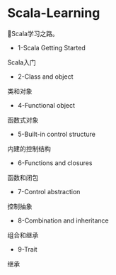 # Scala-Learning
🐙Scala学习之路。

+ 1-Scala Getting Started

Scala入门

+ 2-Class and object

类和对象

+ 4-Functional object

函数式对象

+ 5-Built-in control structure

内建的控制结构

+ 6-Functions and closures

函数和闭包

+ 7-Control abstraction

控制抽象

+ 8-Combination and inheritance

组合和继承

+ 9-Trait

继承

